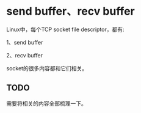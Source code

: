 # send buffer、recv buffer

Linux中，每个TCP socket file descriptor，都有:

1、send buffer

2、recv buffer

socket的很多内容都和它们相关。

## TODO

需要将相关的内容全部梳理一下。

